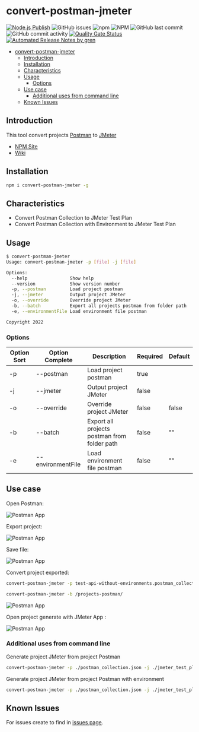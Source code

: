 # convert-postman-jmeter

[![Node.js Publish](https://github.com/sercheo87/convert-postman-jmeter/actions/workflows/npm-publish.yml/badge.svg?event=page_build)](https://github.com/sercheo87/convert-postman-jmeter/actions/workflows/npm-publish.yml)
![GitHub issues](https://img.shields.io/github/issues/sercheo87/convert-postman-jmeter.svg)
![npm](https://img.shields.io/npm/v/3.svg)
![NPM](https://img.shields.io/npm/l/1.svg)
![GitHub last commit](https://img.shields.io/github/last-commit/sercheo87/convert-postman-jmeter.svg)
![GitHub commit activity](https://img.shields.io/github/commit-activity/m/sercheo87/convert-postman-jmeter.svg)
[![Quality Gate Status](https://sonarcloud.io/api/project_badges/measure?project=convert-postman-jmeter&metric=alert_status)](https://sonarcloud.io/dashboard?id=convert-postman-jmeter)
[![Automated Release Notes by gren](https://img.shields.io/badge/%F0%9F%A4%96-release%20notes-00B2EE.svg)](https://github-tools.github.io/github-release-notes/)

- [convert-postman-jmeter](#convert-postman-jmeter)
    - [Introduction](#introduction)
    - [Installation](#installation)
    - [Characteristics](#characteristics)
    - [Usage](#usage)
        - [Options](#options)
    - [Use case](#use-case)
        - [Additional uses from command line](#additional-uses-from-command-line)
    - [Known Issues](#known-issues)

## Introduction

This tool convert projects [Postman](https://www.getpostman.com) to [JMeter](https://jmeter.apache.org)

- [NPM Site](https://www.npmjs.com/package/convert-postman-jmeter)
- [Wiki](https://sercheo87.github.io/convert-postman-jmeter/)

## Installation

```bash
npm i convert-postman-jmeter -g
```

## Characteristics

- Convert Postman Collection to JMeter Test Plan
- Convert Postman Collection with Environment to JMeter Test Plan

## Usage

```bash
$ convert-postman-jmeter
Usage: convert-postman-jmeter -p [file] -j [file]

Options:
  --help                Show help                                       [boolean]
  --version             Show version number                             [boolean]
  -p, --postman         Load project postman                            [required]
  -j, --jmeter          Output project JMeter
  -o, --override        Override project JMeter                         [default: false]
  -b, --batch           Export all projects postman from folder path    [default: ""]
  -e, --environmentFile Load environment file postman                   [default: ""]

Copyright 2022
```

### Options

| Option Sort | Option Complete   | Description                                  | Required | Default |
|-------------|-------------------|----------------------------------------------|----------|---------|
| -p          | --postman         | Load project postman                         | true     |         |
| -j          | --jmeter          | Output project JMeter                        | false    |         |
| -o          | --override        | Override project JMeter                      | false    | false   |
| -b          | --batch           | Export all projects postman from folder path | false    | ""      |
| -e          | --environmentFile | Load environment file postman                | false    | ""      |

## Use case

Open Postman:

![Postman App](screenshot/postman.png)

Export project:

![Postman App](screenshot/postman-export.png)

Save file:

![Postman App](screenshot/postman-location.png)

Convert project exported:

```bash
convert-postman-jmeter -p test-api-without-environments.postman_collection.json
```

```bash
convert-postman-jmeter -b /projects-postman/
```

![Postman App](screenshot/export.png)

Open project generate with JMeter App :

![Postman App](screenshot/jmeter.png)

### Additional uses from command line

Generate project JMeter from project Postman

```bash
convert-postman-jmeter -p ./postman_collection.json -j ./jmeter_test_plan.jmx
```

Generate project JMeter from project Postman with environment

```bash
convert-postman-jmeter -p ./postman_collection.json -j ./jmeter_test_plan.jmx -e ./postman_environment.json
```

## Known Issues

For issues create to find in [issues page](https://github.com/sercheo87/convert-postman-jmeter/issues).
